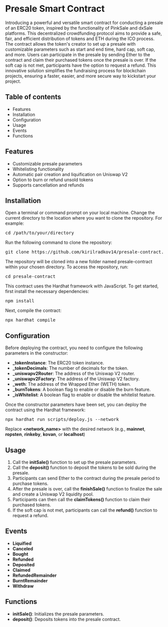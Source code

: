 
# Presale Smart Contract


Introducing a powerful and versatile smart contract for conducting a presale of an ERC20 token, inspired by the functionality of PinkSale and dxSale platforms. This decentralized crowdfunding protocol aims to provide a safe, fair, and efficient distribution of tokens and ETH during the ICO process. The contract allows the token's creator to set up a presale with customizable parameters such as start and end time, hard cap, soft cap, and more. Users can participate in the presale by sending Ether to the contract and claim their purchased tokens once the presale is over. If the soft cap is not met, participants have the option to request a refund. This innovative solution simplifies the fundraising process for blockchain projects, ensuring a faster, easier, and more secure way to kickstart your project.


## Table of contents
- Features
- Installation
- Configuration
- Usage
- Events
- Functions

## Features

- Customizable presale parameters
- Whitelisting functionality
- Automatic pair creation and liquification on Uniswap V2
- Option to burn or refund unsold tokens
- Supports cancellation and refunds


## Installation
Open a terminal or command prompt on your local machine.
Change the current directory to the location where you want to clone the repository. 
For example:
<pre>
cd /path/to/your/directory
</pre>
Run the following command to clone the repository:
<pre>
git clone https://github.com/kirilradkov14/presale-contract.git
</pre>
The repository will be cloned into a new folder named presale-contract within your chosen directory. To access the repository, run:
<pre>
cd presale-contract
</pre>
This contract uses the Hardhat framework with JavaScript. To get started, first install the necessary dependencies:
<pre>
npm install
</pre>
<p>Next, compile the contract:</p>
<pre>
npx hardhat compile
</pre>

## Configuration

Before deploying the contract, you need to configure the following parameters in the constructor:

- **_tokenInstance**: The ERC20 token instance.
- **_tokenDecimals**: The number of decimals for the token.
- **_uniswapv2Router**: The address of the Uniswap V2 router.
- **_uniswapv2Factory**: The address of the Uniswap V2 factory.
- **_weth**: The address of the Wrapped Ether (WETH) token.
- **_burnTokens**:  A boolean flag to enable or disable the burn feature.
- **_isWhitelist**: A boolean flag to enable or disable the whitelist feature.


Once the constructor parameters have been set, you can deploy the contract using the Hardhat framework:

<pre>
npx hardhat run scripts/deploy.js --network <network_name>
</pre>

Replace **<network_name>** with the desired network (e.g., **mainnet**, **ropsten**, **rinkeby**, **kovan**, or **localhost**)

## Usage
1. Call the **initSale()** function to set up the presale parameters.<br>
2. Call the **deposit()** function to deposit the tokens to be sold during the presale.<br>
3. Participants can send Ether to the contract during the presale period to purchase tokens.<br>
4. After the presale is over, call the **finishSale()** function to finalize the sale and create a Uniswap V2 liquidity pool.<br>
5. Participants can then call the **claimTokens()** function to claim their purchased tokens.<br>
6. If the soft cap is not met, participants can call the **refund()** function to request a refund.<br>

## Events
- **Liquified**
- **Canceled**
- **Bought**
- **Refunded**
- **Deposited**
- **Claimed**
- **RefundedRemainder**
- **BurntRemainder**
- **Withdraw**

## Functions
- **initSale()**: Initializes the presale parameters.
- **deposit()**: Deposits tokens into the presale contract.

